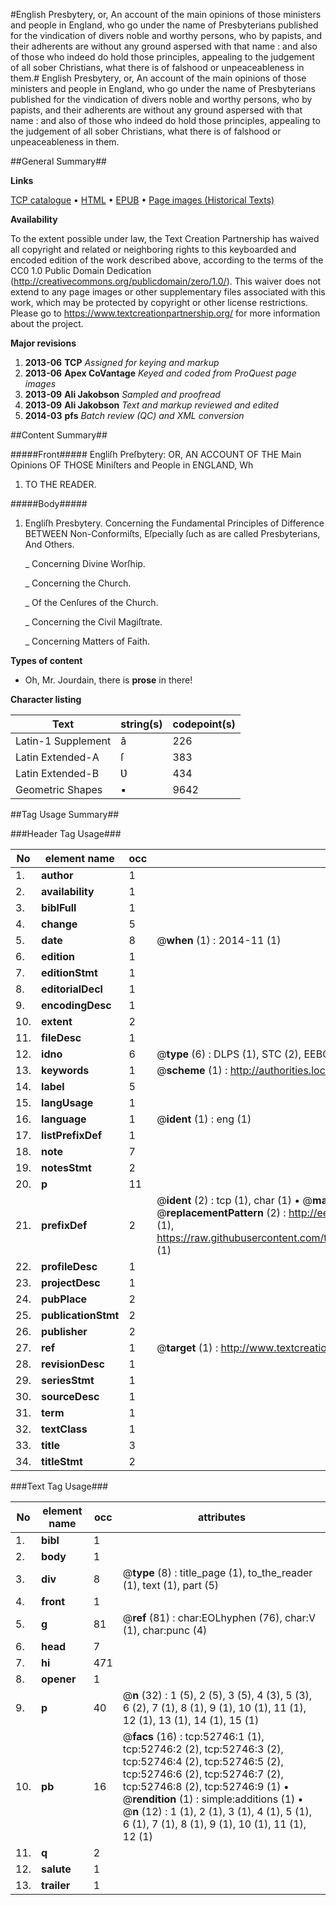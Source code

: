 #English Presbytery, or, An account of the main opinions of those ministers and people in England, who go under the name of Presbyterians published for the vindication of divers noble and worthy persons, who by papists, and their adherents are without any ground aspersed with that name : and also of those who indeed do hold those principles, appealing to the judgement of all sober Christians, what there is of falshood or unpeaceableness in them.#
English Presbytery, or, An account of the main opinions of those ministers and people in England, who go under the name of Presbyterians published for the vindication of divers noble and worthy persons, who by papists, and their adherents are without any ground aspersed with that name : and also of those who indeed do hold those principles, appealing to the judgement of all sober Christians, what there is of falshood or unpeaceableness in them.

##General Summary##

**Links**

[TCP catalogue](http://www.ota.ox.ac.uk/tcp/)  • 
[HTML](http://tei.it.ox.ac.uk/tcp/Texts-HTML/free/B20/B20531.html)  • 
[EPUB](http://tei.it.ox.ac.uk/tcp/Texts-EPUB/free/B20/B20531.epub) • 
[Page images (Historical Texts)](https://historicaltexts.jisc.ac.uk/eebo-15509143e)

**Availability**

To the extent possible under law, the Text Creation Partnership has waived all copyright and related or neighboring rights to this keyboarded and encoded edition of the work described above, according to the terms of the CC0 1.0 Public Domain Dedication (http://creativecommons.org/publicdomain/zero/1.0/). This waiver does not extend to any page images or other supplementary files associated with this work, which may be protected by copyright or other license restrictions. Please go to https://www.textcreationpartnership.org/ for more information about the project.

**Major revisions**

1. __2013-06__ __TCP__ *Assigned for keying and markup*
1. __2013-06__ __Apex CoVantage__ *Keyed and coded from ProQuest page images*
1. __2013-09__ __Ali Jakobson__ *Sampled and proofread*
1. __2013-09__ __Ali Jakobson__ *Text and markup reviewed and edited*
1. __2014-03__ __pfs__ *Batch review (QC) and XML conversion*

##Content Summary##

#####Front#####
Engliſh Preſbytery: OR, AN ACCOUNT OF THE Main Opinions OF THOSE Miniſters and People in ENGLAND, Wh
1. TO THE READER.

#####Body#####

1. Engliſh Presbytery. Concerning the Fundamental Principles of Difference BETWEEN Non-Conformiſts, Eſpecially ſuch as are called Presbyterians, And Others.

    _ Concerning Divine Worſhip.

    _ Concerning the Church.

    _ Of the Cenſures of the Church.

    _ Concerning the Civil Magiſtrate.

    _ Concerning Matters of Faith.

**Types of content**

  * Oh, Mr. Jourdain, there is **prose** in there!

**Character listing**


|Text|string(s)|codepoint(s)|
|---|---|---|
|Latin-1 Supplement|â|226|
|Latin Extended-A|ſ|383|
|Latin Extended-B|Ʋ|434|
|Geometric Shapes|▪|9642|

##Tag Usage Summary##

###Header Tag Usage###

|No|element name|occ|attributes|
|---|---|---|---|
|1.|__author__|1||
|2.|__availability__|1||
|3.|__biblFull__|1||
|4.|__change__|5||
|5.|__date__|8| @__when__ (1) : 2014-11 (1)|
|6.|__edition__|1||
|7.|__editionStmt__|1||
|8.|__editorialDecl__|1||
|9.|__encodingDesc__|1||
|10.|__extent__|2||
|11.|__fileDesc__|1||
|12.|__idno__|6| @__type__ (6) : DLPS (1), STC (2), EEBO-CITATION (1), OCLC (1), VID (1)|
|13.|__keywords__|1| @__scheme__ (1) : http://authorities.loc.gov/ (1)|
|14.|__label__|5||
|15.|__langUsage__|1||
|16.|__language__|1| @__ident__ (1) : eng (1)|
|17.|__listPrefixDef__|1||
|18.|__note__|7||
|19.|__notesStmt__|2||
|20.|__p__|11||
|21.|__prefixDef__|2| @__ident__ (2) : tcp (1), char (1)  •  @__matchPattern__ (2) : ([0-9\-]+):([0-9IVX]+) (1), (.+) (1)  •  @__replacementPattern__ (2) : http://eebo.chadwyck.com/downloadtiff?vid=$1&page=$2 (1), https://raw.githubusercontent.com/textcreationpartnership/Texts/master/tcpchars.xml#$1 (1)|
|22.|__profileDesc__|1||
|23.|__projectDesc__|1||
|24.|__pubPlace__|2||
|25.|__publicationStmt__|2||
|26.|__publisher__|2||
|27.|__ref__|1| @__target__ (1) : http://www.textcreationpartnership.org/docs/. (1)|
|28.|__revisionDesc__|1||
|29.|__seriesStmt__|1||
|30.|__sourceDesc__|1||
|31.|__term__|1||
|32.|__textClass__|1||
|33.|__title__|3||
|34.|__titleStmt__|2||


###Text Tag Usage###

|No|element name|occ|attributes|
|---|---|---|---|
|1.|__bibl__|1||
|2.|__body__|1||
|3.|__div__|8| @__type__ (8) : title_page (1), to_the_reader (1), text (1), part (5)|
|4.|__front__|1||
|5.|__g__|81| @__ref__ (81) : char:EOLhyphen (76), char:V (1), char:punc (4)|
|6.|__head__|7||
|7.|__hi__|471||
|8.|__opener__|1||
|9.|__p__|40| @__n__ (32) : 1 (5), 2 (5), 3 (5), 4 (3), 5 (3), 6 (2), 7 (1), 8 (1), 9 (1), 10 (1), 11 (1), 12 (1), 13 (1), 14 (1), 15 (1)|
|10.|__pb__|16| @__facs__ (16) : tcp:52746:1 (1), tcp:52746:2 (2), tcp:52746:3 (2), tcp:52746:4 (2), tcp:52746:5 (2), tcp:52746:6 (2), tcp:52746:7 (2), tcp:52746:8 (2), tcp:52746:9 (1)  •  @__rendition__ (1) : simple:additions (1)  •  @__n__ (12) : 1 (1), 2 (1), 3 (1), 4 (1), 5 (1), 6 (1), 7 (1), 8 (1), 9 (1), 10 (1), 11 (1), 12 (1)|
|11.|__q__|2||
|12.|__salute__|1||
|13.|__trailer__|1||
